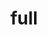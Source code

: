 ---
category: 4-letters
denotation: null
name: full
reference_link: https://www.etymonline.com/word/full
root_language: null
root_name: null
title: full
type: free
word_sums:
- respelling: full
  sum: 'Full + '
---